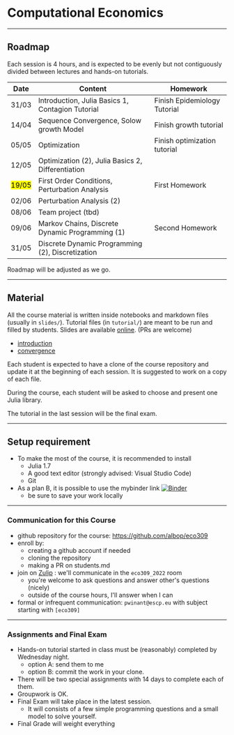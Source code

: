 # Computational Economics

---


## Roadmap

Each session is 4 hours, and is expected to be evenly but not contiguously divided between lectures and hands-on tutorials.

| Date  | Content                                                        | Homework                     |
| ----- | -------------------------------------------------------------- | ---------------------------- |
| 31/03 | Introduction, Julia Basics 1, Contagion Tutorial  | Finish Epidemiology Tutorial |
| 14/04 | Sequence Convergence, Solow growth Model                       | Finish growth tutorial       |
| 05/05 | Optimization                                     | Finish optimization tutorial |
|  12/05 | Optimization (2), Julia Basics 2, Differentiation|                |
| <mark>19/05</mark> | First Order Conditions, Perturbation Analysis                  |  First Homework                            |
| 02/06 | Perturbation Analysis (2)                                      |               |
| 08/06 | Team project (tbd)                 |                              |                              |
| 09/06 | Markov Chains, Discrete Dynamic Programming (1)                |  Second Homework                            |
| 31/05 | Discrete Dynamic Programming (2), Discretization               |                              |

Roadmap will be adjusted as we go.

---

## Material

All the course material is written inside notebooks and markdown files (usually in `slides/`). Tutorial files (in `tutorial/`) are meant to be run and filled by students.
Slides are available [online](http://www.mosphere.fr/eco309/slides/). (PRs are welcome)
- [introduction](http://www.mosphere.fr/eco309/slides/)
- [convergence](http://www.mosphere.fr/eco309/slides/convergence.html)


Each student is expected to have a clone of the course repository and update it at the beginning of each session. It is suggested to work on a copy of each file.

During the course, each student will be asked to choose and present one Julia library.

The tutorial in the last session will be the final exam.

---

## Setup requirement

- To make the most of the course, it is recommended to install
  - Julia 1.7
  - A good text editor (strongly advised: Visual Studio Code)
  - Git
- As a plan B, it is possible to use the mybinder link [![Binder](https://mybinder.org/badge_logo.svg)](https://mybinder.org/v2/gh/albop/eco309.git/main?urlpath=lab)
  - be sure to save your work locally

---

### Communication for this Course

- github repository for the course: https://github.com/albop/eco309
- enroll by:
    - creating a github account if needed
    - cloning the repository
    - making a PR on students.md
- join on [Zulip](econforge.zulipchat.org) : we'll communicate in the `eco309_2022` room
    - you're welcome to ask questions and answer other's questions (nicely)
    - outside of the course hours, I'll answer when I can
- formal or infrequent communication: `pwinant@escp.eu` with subject starting with `[eco309]`

---

### Assignments and Final Exam

-  Hands-on tutorial started in class must be (reasonably) completed by Wednesday night.
   - option A: send them to me
   - option B: commit the work in your clone.
- There will be two special assignments with 14 days to complete each of them.
- Groupwork is OK.
- Final Exam will take place in the latest session.
    - It will consists of a few simple programming questions and a small model to solve yourself.
- Final Grade will weight everything
